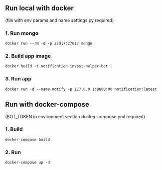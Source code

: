 ## Run local with docker 
(file with env params and name settings.py required)

### 1. Run mongo

`docker run --rm -d -p 27017:27017 mongo`

### 2. Build app image
   
`docker build -t notification-invest-helper-bot .`
      
### 3. Run app

`docker run -d --name notify -p 127.0.0.1:8000:80 notification:latest`

## Run with docker-compose 
(BOT_TOKEN in environment section docker-compose.yml required)

### 1. Build

`docker-compose build`

### 2. Run

`docker-compose up -d`
